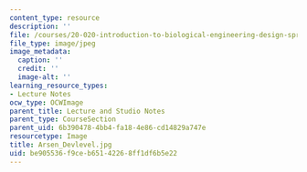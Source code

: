```yaml
---
content_type: resource
description: ''
file: /courses/20-020-introduction-to-biological-engineering-design-spring-2009/be905536f9ceb65142268ff1df6b5e22_Arsen_Devlevel.jpg
file_type: image/jpeg
image_metadata:
  caption: ''
  credit: ''
  image-alt: ''
learning_resource_types:
- Lecture Notes
ocw_type: OCWImage
parent_title: Lecture and Studio Notes
parent_type: CourseSection
parent_uid: 6b390478-4bb4-fa18-4e86-cd14829a747e
resourcetype: Image
title: Arsen_Devlevel.jpg
uid: be905536-f9ce-b651-4226-8ff1df6b5e22
---
```

